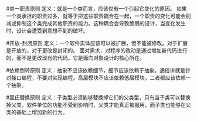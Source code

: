 #单一职责原则
定义：就是一个类而言，应该仅有一个引起它变化的原因。
如果一个类承担的职责过多，就等于把这些职责耦合在一起，一个职责的变化可能会削减或抑制这个类完成其他职责的能力。这种耦合会导致脆弱的设计，当变化发生时，设计会遭受到意想不到的破坏。

#开放-封闭原则
定义：一个软件实体应该可以被扩展，但不能被修改。对于扩展是开放的，对于更改是封闭的。
面对需求，对程序的改动是通过增加新代码进行的，而不是更改现有的代码。它是面向对象设计的核心所在。

#依赖倒转原则
定义：抽象不应该依赖细节，细节应该依赖于抽象。通俗讲就是针对接口编程，不要对实现编程。高层模块不应该依赖低层模块，二者都应该依赖一个抽象。

#里氏替换原则
定义：子类型必须能够替换掉它们的父类型，只有当子类可以替换掉父类，软件单位的功能不受到影响时，父类才能真正被服用，而子类也能够在父类的基础上增加新的行为。